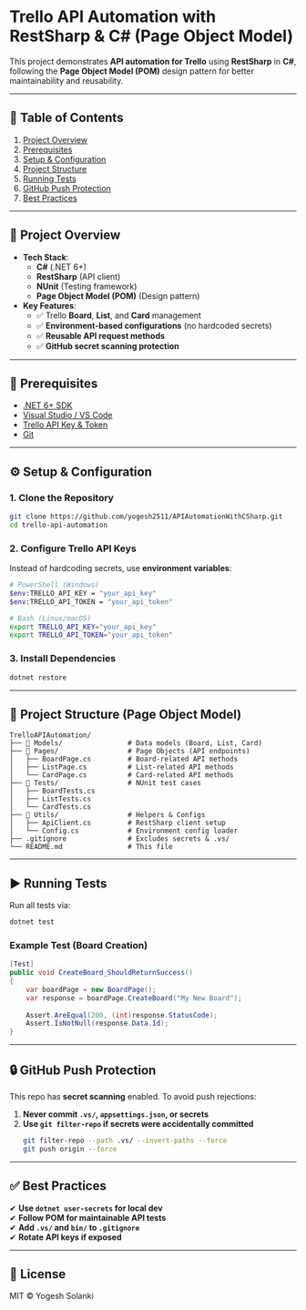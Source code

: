 # **Trello API Automation with RestSharp & C# (Page Object Model)**  

This project demonstrates **API automation for Trello** using **RestSharp** in **C#**, following the **Page Object Model (POM)** design pattern for better maintainability and reusability.  

---

## **📌 Table of Contents**  
1. [Project Overview](#-project-overview)  
2. [Prerequisites](#-prerequisites)  
3. [Setup & Configuration](#-setup--configuration)  
4. [Project Structure](#-project-structure)  
5. [Running Tests](#-running-tests)  
6. [GitHub Push Protection](#-github-push-protection)  
7. [Best Practices](#-best-practices)  

---

## **🚀 Project Overview**  
- **Tech Stack**:  
  - **C#** (.NET 6+)  
  - **RestSharp** (API client)  
  - **NUnit** (Testing framework)  
  - **Page Object Model (POM)** (Design pattern)  
- **Key Features**:  
  - ✅ Trello **Board**, **List**, and **Card** management  
  - ✅ **Environment-based configurations** (no hardcoded secrets)  
  - ✅ **Reusable API request methods**  
  - ✅ **GitHub secret scanning protection**  

---

## **🔧 Prerequisites**  
- [.NET 6+ SDK](https://dotnet.microsoft.com/download)  
- [Visual Studio / VS Code](https://visualstudio.microsoft.com/)  
- [Trello API Key & Token](https://trello.com/power-ups/admin)  
- [Git](https://git-scm.com/)  

---

## **⚙️ Setup & Configuration**  

### **1. Clone the Repository**  
```bash
git clone https://github.com/yogesh2511/APIAutomationWithCSharp.git
cd trello-api-automation
```

### **2. Configure Trello API Keys**  
Instead of hardcoding secrets, use **environment variables**:  
```bash
# PowerShell (Windows)
$env:TRELLO_API_KEY = "your_api_key"
$env:TRELLO_API_TOKEN = "your_api_token"

# Bash (Linux/macOS)
export TRELLO_API_KEY="your_api_key"
export TRELLO_API_TOKEN="your_api_token"
```

### **3. Install Dependencies**  
```bash
dotnet restore
```

---

## **📂 Project Structure (Page Object Model)**  
```plaintext
TrelloAPIAutomation/
├── 📁 Models/                # Data models (Board, List, Card)
├── 📁 Pages/                 # Page Objects (API endpoints)
│   ├── BoardPage.cs         # Board-related API methods
│   ├── ListPage.cs          # List-related API methods
│   └── CardPage.cs          # Card-related API methods
├── 📁 Tests/                 # NUnit test cases
│   ├── BoardTests.cs        
│   ├── ListTests.cs         
│   └── CardTests.cs         
├── 📁 Utils/                 # Helpers & Configs
│   ├── ApiClient.cs         # RestSharp client setup
│   └── Config.cs            # Environment config loader
├── .gitignore               # Excludes secrets & .vs/
└── README.md                # This file
```

---

## **▶️ Running Tests**  
Run all tests via:  
```bash
dotnet test
```

### **Example Test (Board Creation)**  
```csharp
[Test]
public void CreateBoard_ShouldReturnSuccess()
{
    var boardPage = new BoardPage();
    var response = boardPage.CreateBoard("My New Board");
    
    Assert.AreEqual(200, (int)response.StatusCode);
    Assert.IsNotNull(response.Data.Id);
}
```

---

## **🔒 GitHub Push Protection**  
This repo has **secret scanning** enabled. To avoid push rejections:  
1. **Never commit `.vs/`, `appsettings.json`, or secrets**  
2. **Use `git filter-repo` if secrets were accidentally committed**  
   ```bash
   git filter-repo --path .vs/ --invert-paths --force
   git push origin --force
   ```

---

## **✅ Best Practices**  
✔ **Use `dotnet user-secrets` for local dev**  
✔ **Follow POM for maintainable API tests**  
✔ **Add `.vs/` and `bin/` to `.gitignore`**  
✔ **Rotate API keys if exposed**  

---

## **📜 License**  
MIT © Yogesh Solanki
